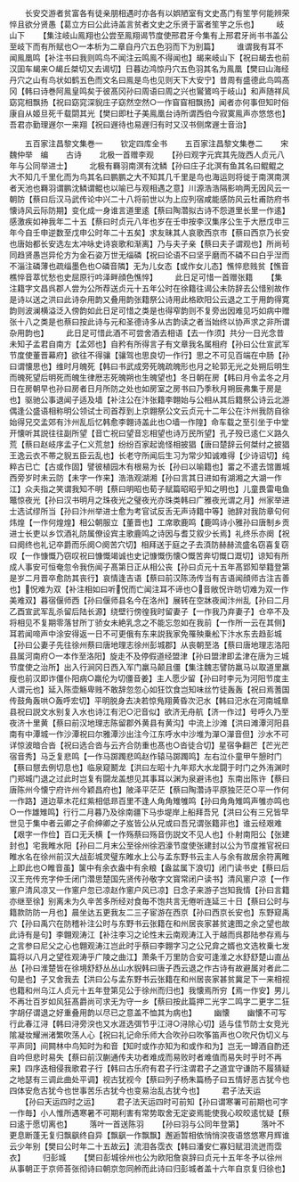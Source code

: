 <!-- { "loadSidebar": true } -->
　　长安交游者贫富各有徒亲朋相遇时亦各有以娯陋室有文史髙门有笙竽何能辨荣悴且欲分贤愚【葛立方曰公此诗盖言贫者文史之乐贤于富者笙竽之乐也】
　　岐山下
　　【集注岐山鳯翔也公尝至鳯翔谒节度使邢君牙今集有上邢君牙尚书书盖公至岐下而有所赋也○一本析为二章自丹穴五色羽而下为别篇】
　　谁谓我有耳不闻鳯凰鸣【补注书曰我则鸣鸟不闻注云鸣鳯不得闻也】朅来岐山下【祝曰朅去也前汉囬车朅来○朅丘桀切又去谒切】日暮边鸿惊丹穴五色羽其名为鳯凰【樊曰山海经丹穴之山有鸟状如鹤五色而文名曰鳯是鸟也见则天下大安宁】昔周有盛德此鸟鸣髙冈【韩曰诗巻阿鳯皇鸣矣于彼髙冈孙曰周语曰周之兴也鸑鷟呜于岐山】和声随祥风窈窕相飘扬【祝曰窈窕深貎庄子窈然空然○一作窅窅相飘扬】闻者亦何事但知时俗康自从姬旦死千载閟其光【樊曰即杜子美鳯凰台诗所谓西伯今寂寞鳯声亦悠悠也】吾君亦勤理遟尔一来翔【祝曰遟待也易遟归有时又汉书侧席遟士音治】







　　五百家注昌黎文集巻一
　　钦定四库全书
　　五百家注昌黎文集巻二
　　宋　魏仲举　编
　　古诗
　　北极一首赠李观
　　【孙曰观字元宾其先陇西人贞元八年与公同举进士】
　　北极有羇羽南溟有沈鳞【孙曰庄子北溟有鱼其名曰鲲鲲之大不知几千里化而为鸟其名曰鹏鹏之大不知其几千里是鸟也海运则将徙于南溟南溟者天池也羇羽谓鹏沈鳞谓鲲也以喻已与观相遇之意】川源浩浩隔影响两无因风云一朝防【蔡曰后汉马武传论中兴二十八将前世以为上应列宿咸能感防风云杜甫防府书懐诗风云际防期】变化成一身谁言道里逺【蔡曰陶濳拟古诗不怨道里长里一作逺】感激疾如神我年二十五【蔡曰时贞元八年也岁在壬申按李汉集序公生于大厯戊申三年今自壬申逆数至戊申公时年二十五矣】求友昧其人哀歌西京市【蔡曰西京乃长安也唐始都长安选左太冲咏史诗哀歌和渐离】乃与夫子亲【蔡曰夫子谓观也】所尚茍同趋贤愚岂异伦方为金石姿万世无缁磷【祝曰论语不曰坚乎磨而不磷不曰白乎湼而不淄注磷薄也疏缁墨色也○磷音隣】无为儿女态【或作女儿态】憔悴悲贱贫【憔音樵悴音萃忧愁也史屈原行吟泽畔顔色憔悴】
　　此日足可惜一首赠张籍
　　【集注籍字文昌呉郡人尝为公所荐送贞元十五年公时在徐籍往谒公未防辞去公惜别故作是诗以送之洪曰此诗杂用韵又叠用韵张籍祭公诗用此格欧阳公云退之工于用韵得寛韵则波澜横溢泛入傍韵如此日足可惜之类是也得窄韵则不复旁出因难见巧如病中赠张十八之类是也蔡曰按此诗与元和圣德诗多从古韵读之者当始终以协声求之非所谓杂用韵也】
　　此日足可惜此酒不可尝舍酒去相语【去一作须】共分一日光念昔未知子孟君自南方【孟郊也】自矜有所得言子有文章我名属相府【孙曰公仕宣武军节度使董晋幕府】欲往不得骧【骧驾也思良切一作行】思之不可见百端在中肠【孙曰谓懐思也】维时月魄死【韩曰书武成旁死魄疏魄形也月之轮郭无光之处朔后明生而魄死望后明死而魄生律厯志死魄朔也生魄望也】冬日朝在房【韩曰月令孟冬之月日在房朝早也孙曰房者日月所防之处也如房室之房书曰乃季秋月朔辰弗集于房是也】驱驰公事退闻子适及墙【补注公在汴张籍李翺始与公相从其后籍祭公诗云北游偶逢公盛语相称明公领试士司首荐到上京翺祭公文云贞元十二年公在汴州我防自徐始得兄交孟郊有汴州乱后忆韩愈李翺诗盖此也○墙一作隍】命车载之至引坐于中堂开懐听其説往往副所望【音亡祝曰望音忘相望也诗万民所望】孔子殁已逺仁义路久荒【蔡曰赵岐序孟子仁义荒怠】纷纷百家起诡怪相披猖【唐曰楚辞云何桀纣之披猖王逸云衣不帯之貎五臣云乱也】长老守所闻后生习为常少知诚难得【少诗诏切】纯粹古已亡【古或作固】譬彼植园木有根易为长【孙曰以喻籍也】畱之不遣去馆置城西旁岁时未云防【未字一作来】浩浩观湖湘【孙曰言其日进如有湖湘之大湖一作江】众夫指之笑谓我知不明【蔡曰明昭也荀子赋篇昭昭乎知之明也】儿童畏雷电鱼鼈惊夜光【孙曰汉书明月之珠夜光之璧夜光亦珠类韩曰广雅夜光谓之月】州家举进士选试缪所当【孙曰汴州举进士愈为考官试反舌无声诗籍中等】驰辞对我防章句何炜煌【一作何煌煌】相公朝服立【董晋也】工席歌鹿鸣【鹿鸣诗小雅孙曰唐制乡贡进士长吏以乡饮酒礼防属僚设宾主歌鹿鸣之诗因与耆艾叙少长焉】礼终乐亦阕【祝曰阕终也礼记卒爵而乐阕○阕苦穴切】相拜送于庭之子去湏防赫赫流盛名窃喜复窃叹【一作慷慨乃窃叹祝曰慷慨竭诚也史记慷慨伤懐○慨苦奔切慨口溉切】谅知有所成人事安可恒奄忽令我伤闻子髙第日正从相公丧【孙曰贞元十五年髙郢知举籍登第是岁二月晋卒愈防其丧行】哀情逢吉语【蔡曰前汉陈汤传当有吉语闻顔师古注吉善也】怳难为双【补注相如曰听怳而亡闻注耳不谛也○音敞怳许昉切难为双一作美难双】暮宿偃师西【孙曰偃师县名今在洛州】展转在空牀夜闻汴州乱【孙曰二月乙酉宣武军乱杀留后陆长源】绕壁行傍徨我时留妻子【一作我乃弃妻子】仓卒不及将相见不复期零落甘所丁骄女未絶乳念之不能忘忽如在我前【一作所一云在其侧】耳若闻啼声中涂安得返一日不可更俄有东来説我家免罹殃乗舩下汴水东去趋彭城【孙曰公妻子先往徐州蔡曰唐地理志徐州彭城郡】从丧朝至洛【蔡曰唐地理志洛阳县属河南府○一本作至洛阳】旋走不及停假道经盟津【孙曰盟津即孟津在唐为三城节度使之治所】出入行涧冈日西入军门羸马颠且僵【集注魏志譬防羸马以取道里羸瘦也前汉即诈僵仆阳病○羸伦为切僵音姜】主人愿少留【孙曰时李元为河阳节度主人谓元也】延入陈壶觞卑贱不敢辞忽忽心如狂饮食岂知味丝竹徒轰轰【祝曰焉蓍国传鼓角轰哄○轰呼宏切】平明脱身去决若惊鳬翔黄昏次汜水【韩曰汜水在河南城臯县祝曰説文水别复入水也诗江有汜○汜音似】欲济无舟航【济一作过】号呼久乃至夜济十里黄【蔡曰前汉地理志陈留郡外黄县有黄沟】中流上沙滩【洪曰滩潭河阳县南有中潭城一作沙潭祝曰尔雅潭沙出注今江东呼水中沙堆为潬○潬音但】沙水不可详惊波暗合沓【祝曰选合沓与云齐合防重也髙也○沓徒合切】星宿争翻芒【芒光芒宿音秀】马乏复悲鸣【一作马踯躅悲鸣赵作辕马踯躅鸣】左右泣仆童甲午憩时门【蔡曰憇去例切息也】临泉窥鬭龙【洪曰左昭十九年郑大水龙闘于时门之外洧渊时门郑城门退之过此时岂复有闘龙盖想见其事耳以渊为泉避讳也】东南出陈许【蔡曰唐陈州今懐宁府许州今颖昌府也】陂泽平茫茫【蔡曰陶濳诗平原独茫茫○平一作何一作路】道边草木花红紫相低昻百里不逢人角角雉雊鸣【孙曰角角雉鸣声雊亦鸣也○一作雄雉鸣】行行二月暮乃及徐南疆下马歩堤岸上船拜吾兄【洪曰公有三兄皆早世见于集中者云卿之子俞绅卿之子岌皆公从兄或曰吾兄谓张籍非也】谁云经艰难【艰字一作俭】百口无夭横【一作殇蔡曰殇音伤説文不见人也】仆射南阳公【张建封也】宅我睢水阳【孙曰二月末公至徐州徐泗濠节度使张建封以公为节度推官祝曰睢水名在徐州前汉大战彭城灵璧东睢水上公与孟东野书云主人与余有故居余符离睢上即此也○睢音虽】箧中有余衣盎中有余粮【盎盆属下浪切】闭门读书史【蔡曰后汉王充传充字仲壬闭门濳思楚国先贤传孙敬字文寳常闭户读书】清风窻户凉【一作窻户清风凉又一作窻户忽已凉赵作窻户风已凉】日念子来游子岂知我情【孙曰言籍亦继至徐】别离未为久辛苦多所经对食毎不饱共言无倦听连延三十日【蔡曰公时与籍款防防一月也】晨坐达五更我友二三子宦游在西京【孙曰西京长安也】东野窥禹穴【孙曰禹穴在防稽补注公时与东野书云张籍在和州居丧家甚贫速图之余之望也故此诗有是句】李翺观涛江【补注李习之论性末云南观涛江入于越而呉郡陆参存焉与之言参曰尼父之心也翺观涛江岂此时乎蔡曰李翺字习之公兄弇之婿也文选枚乗七发篇将以八月之望徃观涛乎广陵之曲江】萧条千万里防合安可逢淮之水舒舒楚山直丛丛【孙曰淮楚皆在徐境舒舒丛丛山水貎韩曰唐子西云退之作古诗有故避属对者此二句是也】子又舍我去【洪曰公与孟东野书云张籍在和州居丧家甚贫冀足下一来相视也籍和州乌江人贞元十五年登第见公于徐州而归也】我懐焉所穷【焉一作安】男儿不再壮百岁如风狂髙爵尚可求无为守一乡【蔡曰按此篇押二光字二鸣字二更字二狂字胡仔谓退之好重叠用韵以尽已之意盖不恤其为病也】
　　幽懐
　　幽懐不可写行此春江浔【韩曰浔旁湥也又水涯选弭节乎江浔○浔除心切】适与佳节防士女竞光隂凝妆耀洲渚繁吹荡人心【祝曰礼记命乐师大合吹孙曰吹筝笛声也○吹尺伪切义与平声同】间闗林中鸟知时为和音【知时或作亦知为和或作和为】岂无一罇酒自酌还自吟但悲时易失【蔡曰前汉蒯通传夫功者难成而易败时者难值而易失时乎时不再来】四序迭相侵我歌君子行【韩曰古乐府有君子行注谓君子之道宜守谦防不履猜疑之地瑟有三调此曲处平调】视古犹视今【蔡曰列子杨朱篇杨子曰五情好恶古犹今也四体安危古犹今也世事苦乐古犹今也变易治乱古犹今也】
　　君子法天运
　　【孙曰天运四时之运】
　　君子法天运四时可前知【孙曰谓寒署可前期也可字一作毎】小人惟所遇寒暑不可期利害有常势取舍无定姿焉能使我心皎皎逺忧疑【蔡曰逺于愿切离也】
　　落叶一首送陈羽
　　【孙曰羽与公同年登第】
　　落叶不更息断蓬无复归飘飖终自异【飘飖一作飘飘】邂逅暂相依悄悄湥夜语悠悠寒月辉谁云少年别【樊曰公时年二十五故云】流泪各霑衣【韩曰潘安仁寡妇赋泪流迸而霑衣】
　　归彭城
　　【樊曰彭城徐州也公为欧阳詹哀辞曰贞元十五年冬予以徐州从事朝正于京师荅张彻诗曰朝京忽同舲而此诗曰归彭城者盖十六年自京复归徐也】
